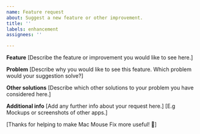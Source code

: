 ```yaml
---
name: Feature request
about: Suggest a new feature or other improvement.
title: ''
labels: enhancement
assignees: ''

---
```


**Feature**
[Describe the feature or improvement you would like to see here.]

**Problem**
[Describe why you would like to see this feature. Which problem would your suggestion solve?]

**Other solutions**
[Describe which other solutions to your problem you have considered here.]

**Additional info**
[Add any further info about your request here.]
[E.g Mockups or screenshots of other apps.]

[Thanks for helping to make Mac Mouse Fix more useful! 🚀]
